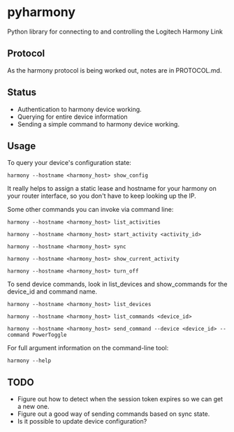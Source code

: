 pyharmony
=========

Python library for connecting to and controlling the Logitech Harmony Link

Protocol
--------

As the harmony protocol is being worked out, notes are in PROTOCOL.md.

Status
------

* Authentication to harmony device working.
* Querying for entire device information
* Sending a simple command to harmony device working.

Usage
-----

To query your device's configuration state:

    harmony --hostname <harmony_host> show_config

It really helps to assign a static lease and hostname for your harmony
on your router interface, so you don't have to keep looking up the IP.

Some other commands you can invoke via command line:

    harmony --hostname <harmony_host> list_activities

    harmony --hostname <harmony_host> start_activity <activity_id>

    harmony --hostname <harmony_host> sync

    harmony --hostname <harmony_host> show_current_activity

    harmony --hostname <harmony_host> turn_off

To send device commands, look in list_devices and show_commands
for the device_id and command name.

    harmony --hostname <harmony_host> list_devices

    harmony --hostname <harmony_host> list_commands <device_id>

    harmony --hostname <harmony_host> send_command --device <device_id> --command PowerToggle

For full argument information on the command-line tool:

    harmony --help

TODO
----

* Figure out how to detect when the session token expires so we can get a new
  one.
* Figure out a good way of sending commands based on sync state.
* Is it possible to update device configuration?
